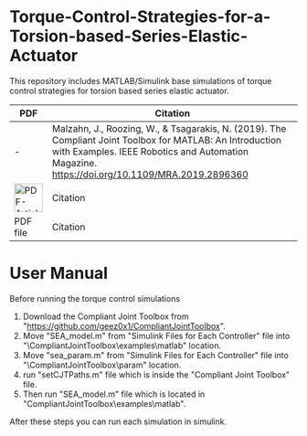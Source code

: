 # Torque-Control-Strategies-for-a-Torsion-based-Series-Elastic-Actuator
This repository includes MATLAB/Simulink base simulations of torque control strategies for torsion based series elastic actuator.

| PDF </a> |  Citation </a>  |
|--------|-----------|
| - </a> | Malzahn, J., Roozing, W., & Tsagarakis, N. (2019). The Compliant Joint Toolbox for MATLAB: An Introduction with Examples. IEEE Robotics and Automation Magazine. https://doi.org/10.1109/MRA.2019.2896360|
| <a href="https://github.com/erimcanozcinar/Torque-Control-Strategies-for-a-Torsion-based-Series-Elastic-Actuator/blob/main/Documents/ram20atk.pdf"><img src="https://openclipart.org/download/274097/1488162608.svg" alt="PDF-Article" width="50px"></a> | Citation |
| PDF file | Citation |

# User Manual
Before running the torque control simulations

1) Download the Compliant Joint Toolbox from "https://github.com/geez0x1/CompliantJointToolbox".
2) Move "SEA_model.m" from "Simulink Files for Each Controller" file into "\CompliantJointToolbox\examples\matlab" location.
3) Move "sea_param.m" from "Simulink Files for Each Controller" file into "\CompliantJointToolbox\param" location.
4) run "setCJTPaths.m" file which is inside the "Compliant Joint Toolbox" file.
5) Then run  "SEA_model.m" file which is located in "CompliantJointToolbox\examples\matlab".

After these steps you can run each simulation in simulink.